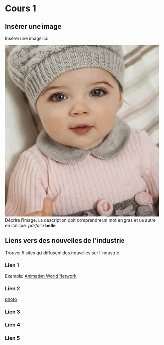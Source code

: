 # Cours 1
## Insérer une image
Insérer une image ici: 

![image 1 ](image/bebe.jpeg)
Décrire l'image. La description doit comprendre un mot en gras et un autre en italique. 
*parfaite* **belle**
## Liens vers des nouvelles de l'industrie
Trouver 5 sites qui diffusent des nouvelles sur l'industrie.

### Lien 1 
Exemple: [Animation World Network](https://www.awn.com/)

### Lien 2 
[photo ](https://pixabay.com/fr/)
### Lien 3 


### Lien 4 


### Lien 5 
